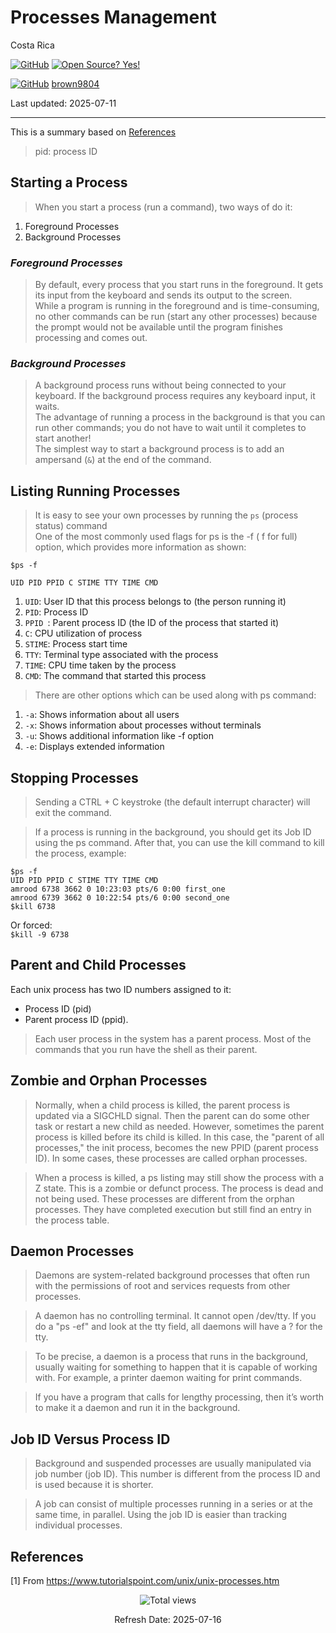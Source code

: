 # Processes Management

Costa Rica

[![GitHub](https://badgen.net/badge/icon/github?icon=github&label)](https://github.com) [![Open Source? Yes!](https://badgen.net/badge/Open%20Source%20%3F/Yes%21/blue?icon=github)](https://github.com/Naereen/badges/)

[![GitHub](https://img.shields.io/badge/--181717?logo=github&logoColor=ffffff)](https://github.com/) [brown9804](https://github.com/brown9804)


Last updated: 2025-07-11

----------------------

This is a summary based on [References](#references)

> pid: process ID

## Starting a Process
> When you start a process (run a command), two ways of do it:
1. Foreground Processes
2. Background Processes

### _Foreground Processes_
> By default, every process that you start runs in the foreground. It gets its input from the keyboard and sends its output to the screen. <br/>
> While a program is running in the foreground and is time-consuming, no other commands can be run (start any other processes) because the prompt would not be available until the program finishes processing and comes out.

### _Background Processes_
> A background process runs without being connected to your keyboard. If the background process requires any keyboard input, it waits. <br/>
> The advantage of running a process in the background is that you can run other commands; you do not have to wait until it completes to start another! <br/>
> The simplest way to start a background process is to add an ampersand (`&`) at the end of the command. <br/>

## Listing Running Processes
> It is easy to see your own processes by running the `ps` (process status) command <br/>
> One of the most commonly used flags for ps is the -f ( f for full) option, which provides more information as shown:

`$ps -f`

```
UID PID PPID C STIME TTY TIME CMD
```

1. `UID`: User ID that this process belongs to (the person running it)
2. `PID`: Process ID
3. `PPID `: Parent process ID (the ID of the process that started it)
4. `C`: CPU utilization of process
5. `STIME`: Process start time
6. `TTY`: Terminal type associated with the process
7. `TIME`: CPU time taken by the process
8. `CMD`: The command that started this process

> There are other options which can be used along with ps command:
1. `-a`: Shows information about all users
2. `-x`: Shows information about processes without terminals
3. `-u`: Shows additional information like -f option
4. `-e`: Displays extended information

## Stopping Processes
> Sending a CTRL + C keystroke (the default interrupt character) will exit the command. <br/>

> If a process is running in the background, you should get its Job ID using the ps command. After that, you can use the kill command to kill the process, example:
```
$ps -f
UID PID PPID C STIME TTY TIME CMD
amrood 6738 3662 0 10:23:03 pts/6 0:00 first_one
amrood 6739 3662 0 10:22:54 pts/6 0:00 second_one
$kill 6738
```

Or forced: <br/>
`$kill -9 6738`

## Parent and Child Processes
Each unix process has two ID numbers assigned to it:
- Process ID (pid) 
- Parent process ID (ppid). 

> Each user process in the system has a parent process. Most of the commands that you run have the shell as their parent. 

## Zombie and Orphan Processes
> Normally, when a child process is killed, the parent process is updated via a SIGCHLD signal. Then the parent can do some other task or restart a new child as needed. However, sometimes the parent process is killed before its child is killed. In this case, the "parent of all processes," the init process, becomes the new PPID (parent process ID). In some cases, these processes are called orphan processes.

> When a process is killed, a ps listing may still show the process with a Z state. This is a zombie or defunct process. The process is dead and not being used. These processes are different from the orphan processes. They have completed execution but still find an entry in the process table.

## Daemon Processes

> Daemons are system-related background processes that often run with the permissions of root and services requests from other processes.

> A daemon has no controlling terminal. It cannot open /dev/tty. If you do a "ps -ef" and look at the tty field, all daemons will have a ? for the tty.

> To be precise, a daemon is a process that runs in the background, usually waiting for something to happen that it is capable of working with. For example, a printer daemon waiting for print commands.

> If you have a program that calls for lengthy processing, then it’s worth to make it a daemon and run it in the background.

## Job ID Versus Process ID

> Background and suspended processes are usually manipulated via job number (job ID). This number is different from the process ID and is used because it is shorter.

> A job can consist of multiple processes running in a series or at the same time, in parallel. Using the job ID is easier than tracking individual processes.

## References
[1] From https://www.tutorialspoint.com/unix/unix-processes.htm <br/>

<!-- START BADGE -->
<div align="center">
  <img src="https://img.shields.io/badge/Total%20views-1192-limegreen" alt="Total views">
  <p>Refresh Date: 2025-07-16</p>
</div>
<!-- END BADGE -->
